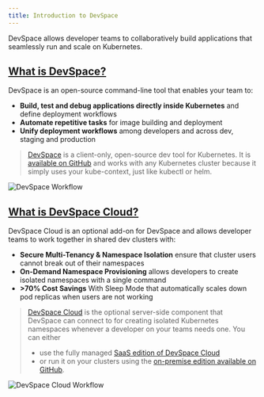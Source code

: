 ```yaml
---
title: Introduction to DevSpace
---
```


DevSpace allows developer teams to collaboratively build applications that seamlessly run and scale on Kubernetes.

## [What is DevSpace?](/docs/cli/what-is-devspace-cli)
DevSpace is an open-source command-line tool that enables your team to:
-  **Build, test and debug applications directly inside Kubernetes** and define deployment workflows
-  **Automate repetitive tasks** for image building and deployment
-  **Unify deployment workflows** among developers and across dev, staging and production

> [DevSpace](/docs/cli/what-is-devspace-cli) is a client-only, open-source dev tool for Kubernetes. It is [available on GitHub](https://github.com/devspace-cloud/devspace) and works with any Kubernetes cluster because it simply uses your kube-context, just like kubectl or helm.

![DevSpace Workflow](/img/processes/workflow-devspace.png)

## [What is DevSpace Cloud?](/docs/cloud/what-is-devspace-cloud)
DevSpace Cloud is an optional add-on for DevSpace and allows developer teams to work together in shared dev clusters with:
- **Secure Multi-Tenancy & Namespace Isolation** ensure that cluster users cannot break out of their namespaces
- **On-Demand Namespace Provisioning** allows developers to create isolated namespaces with a single command
- **&gt;70% Cost Savings** With Sleep Mode that automatically scales down pod replicas when users are not working

> [DevSpace Cloud](/docs/cloud/what-is-devspace-cloud) is the optional server-side component that DevSpace can connect to for creating isolated Kubernetes namespaces whenever a developer on your teams needs one. You can either
> - use the fully managed [SaaS edition of DevSpace Cloud](https://app.devspace.cloud)
> - or run it on your clusters using the [on-premise edition available on GitHub](https://github.com/devspace-cloud/devspace-cloud).

![DevSpace Cloud Workflow](/img/processes/workflow-devspace-cloud.png)

